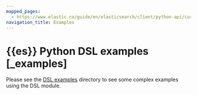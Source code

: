 ```yaml
---
mapped_pages:
  - https://www.elastic.co/guide/en/elasticsearch/client/python-api/current/_examples.html
navigation_title: Examples
---
```


# {{es}} Python DSL examples [_examples]

Please see the [DSL examples](https://github.com/elastic/elasticsearch-py/tree/master/examples/dsl) directory to see some complex examples using the DSL module.

